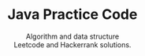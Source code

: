 <br><br>
<p align="center">
    <h1 align="center">Java Practice Code</h1>
    <p align="center">Algorithm and data structure<br>Leetcode and Hackerrank solutions.</p>
    <br><br><br>
</p>
